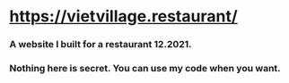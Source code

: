 # https://vietvillage.restaurant/
<h3>A website I built for a restaurant 12.2021.<h3>
Nothing here is secret. You can use my code when you want.
